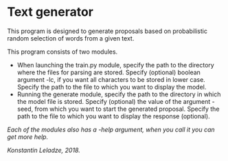 <h1>Text generator</h1>

<p1>This program is designed to generate proposals based on probabilistic random selection of words from a given text.</p1>

<p>This program consists of two modules.</p>
<ul>
  <li>When launching the train.py module, specify the path to the directory where the files for parsing are stored. Specify (optional) boolean argument -lc, if you want all characters to be stored in lower case. Specify the path to the file to which you want to display the model.</li>
  <li>Running the generate module, specify the path to the directory in which the model file is stored. Specify (optional) the value of the argument -seed, from which you want to start the generated proposal. Specify the path to the file to which you want to display the response (optional).</li>
</ul>

<i>Each of the modules also has a -help argument, when you call it you can get more help.</i>

<p><i>Konstantin Leladze, 2018.</i></p>
